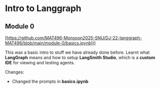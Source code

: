 # Intro to Langgraph

## Module 0

[https://github.com/MAT496-Monsoon2025-SNU/DJ-22-langgraph-MAT496/blob/main/module-0/basics.ipynb]()

This was a basic intro to stuff we have already done before. Learnt what **LangGraph** means and how to setup **LangSmith Studio**, which is a **custom IDE** for viewing and testing agents.

Changes:

* Changed the prompts in **basics.ipynb**
